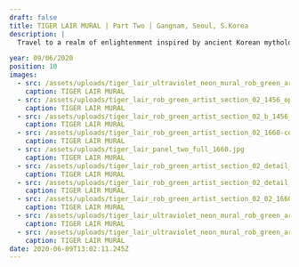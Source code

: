 ```yaml
---
draft: false
title: TIGER LAIR MURAL | Part Two | Gangnam, Seoul, S.Korea
description: |
  Travel to a realm of enlightenment inspired by ancient Korean mythology. A tiger undergoes a spiritual journey shifting through layers of enlightenment on his path to becoming human. Along the way he encounters shrines, temples and mediation gardens inhabited by Buddha & Yama (The Lord of Hell).

year: 09/06/2020
position: 10
images:
  - src: /assets/uploads/tiger_lair_ultraviolet_neon_mural_rob_green_artist__1660_opti.jpg
    caption: TIGER LAIR MURAL 
  - src: /assets/uploads/tiger_lair_rob_green_artist_section_02_1456_opti-copy.jpg
    caption: TIGER LAIR MURAL     
  - src: /assets/uploads/tiger_lair_rob_green_artist_section_02_b_1456_opti-copy.jpg
    caption: TIGER LAIR MURAL
  - src: /assets/uploads/tiger_lair_rob_green_artist_section_02_1660-copy.jpg
    caption: TIGER LAIR MURAL 
  - src: /assets/uploads/tiger_lair_panel_two_full_1660.jpg
    caption: TIGER LAIR MURAL
  - src: /assets/uploads/tiger_lair_rob_green_artist_section_02_detail_03_1660.jpg
    caption: TIGER LAIR MURAL
  - src: /assets/uploads/tiger_lair_rob_green_artist_section_02_detail_01_colour_1660.jpg
    caption: TIGER LAIR MURAL 
  - src: /assets/uploads/tiger_lair_rob_green_artist_section_02_02_1660.jpg
    caption: TIGER LAIR MURAL    
  - src: /assets/uploads/tiger_lair_ultraviolet_neon_mural_rob_green_artist__1660_opti.jpg
    caption: TIGER LAIR MURAL  
  - src: /assets/uploads/tiger_lair_ultraviolet_neon_mural_rob_green_artist__1660_02_opti.jpg
    caption: TIGER LAIR MURAL            
date: 2020-06-09T13:02:11.245Z
---
```

